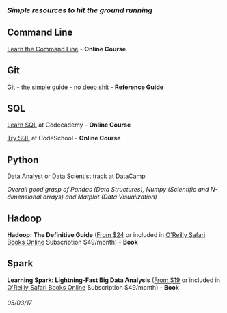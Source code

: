   
### *Simple resources to hit the ground running*
  
  
## Command Line 
[Learn the Command Line](https://www.codecademy.com/learn/learn-the-command-line) - **Online Course**

## Git
[Git - the simple guide - no deep shit](http://rogerdudler.github.io/git-guide/) - **Reference Guide**

## SQL
[Learn SQL](https://www.codecademy.com/learn/learn-sql) at Codecademy - **Online Course**

[Try SQL](https://www.codeschool.com/learn/database) at CodeSchool - **Online Course**

## Python
[Data Analyst](https://www.datacamp.com/tracks/data-analyst-with-python) or Data Scientist track at DataCamp

*Overall good grasp of Pandas (Data Structures), Numpy (Scientific and N-dimensional arrays) and Matplot (Data Visualization)*

## Hadoop
**Hadoop: The Definitive Guide** ([From $24](https://www.amazon.com/Hadoop-Definitive-Storage-Analysis-Internet/dp/1491901632/ref=mt_paperback?_encoding=UTF8&me=) or included in [O'Reilly Safari Books Online](https://www.safaribooksonline.com/) Subscription $49/month) - **Book**

## Spark
**Learning Spark: Lightning-Fast Big Data Analysis** ([From $19](https://www.amazon.com/Learning-Spark-Lightning-Fast-Data-Analysis/dp/1449358624/ref=sr_1_1?s=books&ie=UTF8&qid=1493816049&sr=1-1&keywords=learning+spark) or included in [O'Reilly Safari Books Online](https://www.safaribooksonline.com/) Subscription $49/month) - **Book**


  
  
  
###### 05/03/17
